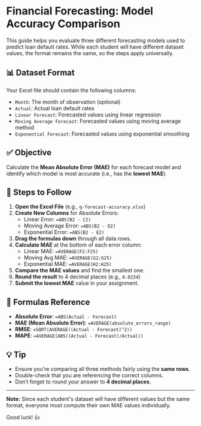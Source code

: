 # Financial Forecasting: Model Accuracy Comparison

This guide helps you evaluate three different forecasting models used to predict loan default rates. While each student will have different dataset values, the format remains the same, so the steps apply universally.

## 📊 Dataset Format

Your Excel file should contain the following columns:

- `Month`: The month of observation (optional)
- `Actual`: Actual loan default rates
- `Linear Forecast`: Forecasted values using linear regression
- `Moving Average Forecast`: Forecasted values using moving average method
- `Exponential Forecast`: Forecasted values using exponential smoothing

## ✅ Objective

Calculate the **Mean Absolute Error (MAE)** for each forecast model and identify which model is most accurate (i.e., has the **lowest MAE**).

## 📌 Steps to Follow

1. **Open the Excel File** (e.g., `q-forecast-accuracy.xlsx`)
2. **Create New Columns** for Absolute Errors:
    - Linear Error: `=ABS(B2 - C2)`
    - Moving Average Error: `=ABS(B2 - D2)`
    - Exponential Error: `=ABS(B2 - E2)`
3. **Drag the formulas down** through all data rows.
4. **Calculate MAE** at the bottom of each error column:
    - Linear MAE: `=AVERAGE(F2:F25)`
    - Moving Avg MAE: `=AVERAGE(G2:G25)`
    - Exponential MAE: `=AVERAGE(H2:H25)`
5. **Compare the MAE values** and find the smallest one.
6. **Round the result** to 4 decimal places (e.g., `0.0234`)
7. **Submit the lowest MAE** value in your assignment.

## 📌 Formulas Reference

- **Absolute Error**: `=ABS(Actual - Forecast)`
- **MAE (Mean Absolute Error)**: `=AVERAGE(absolute_errors_range)`
- **RMSE**: `=SQRT(AVERAGE((Actual - Forecast)^2))`
- **MAPE**: `=AVERAGE(ABS((Actual - Forecast)/Actual))`

## 💡 Tip
- Ensure you're comparing all three methods fairly using the **same rows**.
- Double-check that you are referencing the correct columns.
- Don’t forget to round your answer to **4 decimal places**.

---

**Note:** Since each student's dataset will have different values but the same format, everyone must compute their own MAE values individually.

Good luck! 👍